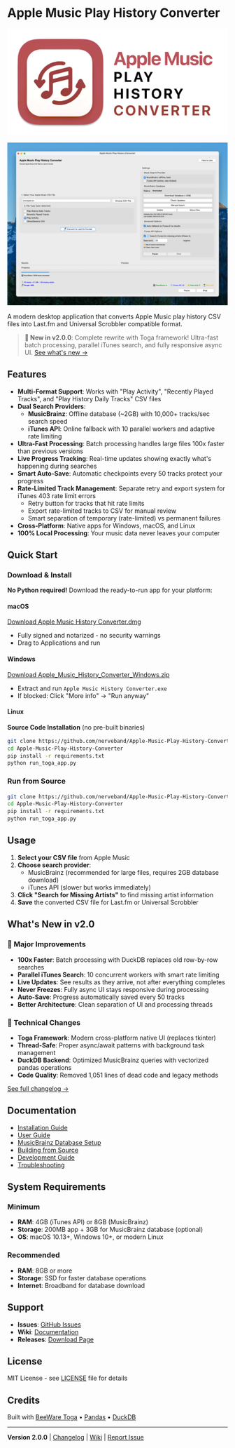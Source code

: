 # Apple Music Play History Converter

![Apple Music Play History Converter](images/aphc_logo.png)

![Version 2.0.0 built with Toga/Briefcase](images/screenshot-v3.png)

A modern desktop application that converts Apple Music play history CSV files into Last.fm and Universal Scrobbler compatible format.

> **🚀 New in v2.0.0**: Complete rewrite with Toga framework! Ultra-fast batch processing, parallel iTunes search, and fully responsive async UI. [See what's new →](#whats-new-in-v20)

## Features

- **Multi-Format Support**: Works with "Play Activity", "Recently Played Tracks", and "Play History Daily Tracks" CSV files
- **Dual Search Providers**:
  - **MusicBrainz**: Offline database (~2GB) with 10,000+ tracks/sec search speed
  - **iTunes API**: Online fallback with 10 parallel workers and adaptive rate limiting
- **Ultra-Fast Processing**: Batch processing handles large files 100x faster than previous versions
- **Live Progress Tracking**: Real-time updates showing exactly what's happening during searches
- **Smart Auto-Save**: Automatic checkpoints every 50 tracks protect your progress
- **Rate-Limited Track Management**: Separate retry and export system for iTunes 403 rate limit errors
  - Retry button for tracks that hit rate limits
  - Export rate-limited tracks to CSV for manual review
  - Smart separation of temporary (rate-limited) vs permanent failures
- **Cross-Platform**: Native apps for Windows, macOS, and Linux
- **100% Local Processing**: Your music data never leaves your computer

## Quick Start

### Download & Install

**No Python required!** Download the ready-to-run app for your platform:

#### macOS
[Download Apple Music History Converter.dmg](https://github.com/nerveband/Apple-Music-Play-History-Converter/releases/latest)
- Fully signed and notarized - no security warnings
- Drag to Applications and run

#### Windows
[Download Apple_Music_History_Converter_Windows.zip](https://github.com/nerveband/Apple-Music-Play-History-Converter/releases/latest)
- Extract and run `Apple Music History Converter.exe`
- If blocked: Click "More info" → "Run anyway"

#### Linux
**Source Code Installation** (no pre-built binaries)
```bash
git clone https://github.com/nerveband/Apple-Music-Play-History-Converter.git
cd Apple-Music-Play-History-Converter
pip install -r requirements.txt
python run_toga_app.py
```

### Run from Source

```bash
git clone https://github.com/nerveband/Apple-Music-Play-History-Converter.git
cd Apple-Music-Play-History-Converter
pip install -r requirements.txt
python run_toga_app.py
```

## Usage

1. **Select your CSV file** from Apple Music
2. **Choose search provider**:
   - MusicBrainz (recommended for large files, requires 2GB database download)
   - iTunes API (slower but works immediately)
3. **Click "Search for Missing Artists"** to find missing artist information
4. **Save** the converted CSV file for Last.fm or Universal Scrobbler

## What's New in v2.0

### 🚀 Major Improvements

- **100x Faster**: Batch processing with DuckDB replaces old row-by-row searches
- **Parallel iTunes Search**: 10 concurrent workers with smart rate limiting
- **Live Updates**: See results as they arrive, not after everything completes
- **Never Freezes**: Fully async UI stays responsive during processing
- **Auto-Save**: Progress automatically saved every 50 tracks
- **Better Architecture**: Clean separation of UI and processing threads

### 🔧 Technical Changes

- **Toga Framework**: Modern cross-platform native UI (replaces tkinter)
- **Thread-Safe**: Proper async/await patterns with background task management
- **DuckDB Backend**: Optimized MusicBrainz queries with vectorized pandas operations
- **Code Quality**: Removed 1,051 lines of dead code and legacy methods

[See full changelog →](CHANGELOG.md)

## Documentation

- [Installation Guide](../../wiki/Installation)
- [User Guide](../../wiki/User-Guide)
- [MusicBrainz Database Setup](../../wiki/MusicBrainz-Database)
- [Building from Source](../../wiki/Building-from-Source)
- [Development Guide](../../wiki/Development)
- [Troubleshooting](../../wiki/Troubleshooting)

## System Requirements

### Minimum
- **RAM**: 4GB (iTunes API) or 8GB (MusicBrainz)
- **Storage**: 200MB app + 3GB for MusicBrainz database (optional)
- **OS**: macOS 10.13+, Windows 10+, or modern Linux

### Recommended
- **RAM**: 8GB or more
- **Storage**: SSD for faster database operations
- **Internet**: Broadband for database download

## Support

- **Issues**: [GitHub Issues](https://github.com/nerveband/Apple-Music-Play-History-Converter/issues)
- **Wiki**: [Documentation](../../wiki)
- **Releases**: [Download Page](https://github.com/nerveband/Apple-Music-Play-History-Converter/releases)

## License

MIT License - see [LICENSE](LICENSE) file for details

## Credits

Built with [BeeWare Toga](https://beeware.org/) • [Pandas](https://pandas.pydata.org/) • [DuckDB](https://duckdb.org/)

---

**Version 2.0.0** | [Changelog](CHANGELOG.md) | [Wiki](../../wiki) | [Report Issue](https://github.com/nerveband/Apple-Music-Play-History-Converter/issues)
